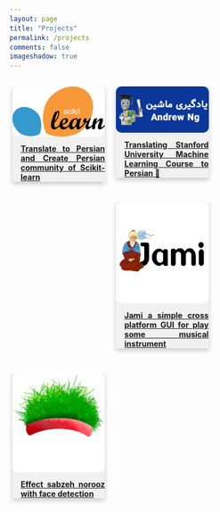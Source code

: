 ```yaml
---
layout: page
title: "Projects"
permalink: /projects
comments: false
imageshadow: true
---
```

<style>
* {
  box-sizing: border-box;
}

/* Float four columns side by side */
.column {
  float: left;
  width: 45%;
  padding: 0 10px;
  margin-bottom: 15px;
  margin-top: 15px;
}

/* Remove extra left and right margins, due to padding */
.row {margin: 0 -5px;}

/* Clear floats after the columns */
.row:after {
  content: "";
  display: table;
  clear: both;
}

/* Responsive columns */
@media screen and (max-width: 600px) {
  .column {
    width: 100%;
    display: block;
    margin-bottom: 20px;
  }
}

/* Style the counter cards */
.card {
  box-shadow: 0 4px 8px 0 rgba(0, 0, 0, 0.2);
  /* padding: 16px; */
  text-align: center;
  background-color: #f1f1f1;
}

</style>

<div class="row">
  <div class="column">
    <a href="https://sklearn.ir" target="_blank">
    <div class="card">
      <img style="border-radius:10px;" src="assets/images/scikit-learn-logo-notext.png">
      <p align="left" style="margin-top:10px; margin-left:15px; font-weight: bold;    text-align:justify; text-justify:none;">
      Translate to Persian and Create Persian community of Scikit-learn
      </p>
    </div>
    </a>
  </div>

  <div class="column">
    <a href="https://mehrdad-dev.github.io/ml-andrew-ng/" target="_blank">
    <div class="card">
      <img style="border-radius:10px;" src="assets/images/ml-andrew-github-cover.jpg">
      <p align="left" style="margin-top:10px; margin-left:15px; font-weight: bold;    text-align:justify; text-justify:none;">
      Translating Stanford University Machine Learning Course to Persian 🤖
      </p>
    </div>
    </a>
  </div>

  <div class="column">
    <a href="https://github.com/mehrdad-dev/Jami" target="_blank">
    <div class="card">
      <img style="border-radius:10px; height:181px" src="assets/images/Jami.jpg">
      <p align="left" style="margin-top:10px; margin-left:15px; font-weight: bold;    text-align:justify; text-justify:none;">
      Jami a simple cross platform GUI for play some musical instrument 
      </p>
    </div>
    </a>
  </div>

  <div class="column">
    <a href="https://github.com/mehrdad-dev/kaleh-sabzehi" target="_blank">
    <div class="card">
      <img style="border-radius:10px; height:178px" src="assets/images/Sabzeh.png">
      <p align="left" style="margin-top:10px; margin-left:15px; font-weight: bold;     text-align:justify; text-justify:none;">
      Effect sabzeh norooz with face detection 
      </p>
    </div>
    </a>
  </div>

</div>
